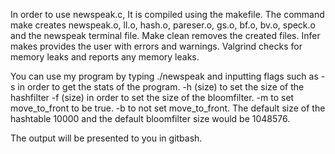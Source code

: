 
In order to use newspeak.c, It is compiled using the makefile. The command make creates 
newspeak.o, ll.o, hash.o, pareser.o, gs.o, bf.o, bv.o, speck.o and the newspeak terminal file.
Make clean removes the created files. Infer makes provides the user with errors and warnings.
Valgrind checks for memory leaks and reports any memory leaks. 

You can use my program by typing ./newspeak and inputting flags such as -s in order to get 
the stats of the program. -h (size) to set the size of the hashfilter -f (size) in order to set the size
of the bloomfilter. -m to set move_to_front to be true. -b to not set move_to_front.  The default
size of the hashtable 10000 and the default bloomfilter size would be 1048576. 

The output will be presented to you in gitbash.

